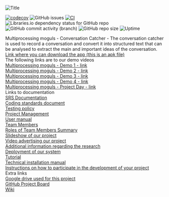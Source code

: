 ![Title](https://cdn.discordapp.com/attachments/821016385190100998/1024626210791243836/image.png)

[![codecov](https://codecov.io/gh/COS301-SE-2022/Conversation-Catcher/branch/develop/graph/badge.svg?token=9CX9JOGWQD)](https://codecov.io/gh/COS301-SE-2022/Conversation-Catcher)
![GitHub issues](https://img.shields.io/github/issues/COS301-SE-2022/Conversation-Catcher?color=%231111111)
[![CI](https://github.com/COS301-SE-2022/Conversation-Catcher/actions/workflows/main.yml/badge.svg)](https://github.com/COS301-SE-2022/Conversation-Catcher/actions/workflows/main.yml)
<img alt="Libraries.io dependency status for GitHub repo" src="https://img.shields.io/librariesio/github/COS301-SE-2022/Conversation-Catcher">
![GitHub commit activity (branch)](https://img.shields.io/github/commit-activity/w/COS301-SE-2022/Conversation-Catcher/develop)
![GitHub repo size](https://img.shields.io/github/repo-size/COS301-SE-2022/Conversation-Catcher)
![Uptime](https://img.shields.io/uptimerobot/ratio/7/m792765579-5bb52c9d01f5adcab3357315)

Multiprocessing moguls - Conversation Catcher - The conversation catcher is used to record a conversation and convert it into structured text that can be analysed to extract the main and important ideas of the conversation. <br>
[Link where you can download the app (this is an apk file)](https://drive.google.com/file/d/1O3ywGVviYIOwIh02NknckkOChWlt0beY/view?usp=sharing) <br>
The following links are to our demo videos<br>
[Multiprocessing moguls - Demo 1 - link](https://drive.google.com/file/d/1WpsXG5zylm56bT9f_6F1-bOO9ZpunfR2/view?usp=sharing) <br>
[Multiprocessing moguls - Demo 2 - link](https://drive.google.com/file/d/14bQFBt5VnbDpeEGc2W5Pa0BSND2wmY-c/view?usp=sharing) <br>
[Multiprocessing moguls - Demo 3 - link](https://drive.google.com/file/d/1cOZXT2Sw5fW1BTVizLg0-Slsb8PGW3jr/view?usp=sharing) <br>
[Multiprocessing moguls - Demo 4 - link](https://drive.google.com/file/d/1Ev9KSlhCMbwWrQ7VuA0sJQERt8j58pQq/view?usp=sharing) <br>
[Multiprocessing moguls - Project Day - link]() <br>
Links to documentation<br>
[SRS Documentation](https://docs.google.com/document/d/1cqF3RJu4W-wtqzAW2lQ43BdboS8xyZ0Ruu5oth4nWcU/edit#heading=h.js2t3xtgxcqd) <br>
[Coding standards document](https://docs.google.com/document/d/1ldcNnkpUx-dX3XYgYARz3ydb_r1uxhDfNxVyNXOUcBw/edit#heading=h.186zini1wvx4) <br>
[Testing policy](https://docs.google.com/document/d/1GDkJa9m_CCDya0Eao0iKNwIsTTHjD_oVqclKSSnYMNA/edit#heading=h.yuae9x1vg2gc) <br>
[Project Management](https://github.com/COS301-SE-2022/Conversation-Catcher/projects?type=classic) <br>
[User manual](https://docs.google.com/document/d/1S0jIYr55iHkuNmRatYYHicl2Fv5SuQmJIr7w2tlFhZ8/edit#heading=h.52o998qf6h7n) <br>
[Team Members](https://github.com/COS301-SE-2022/Conversation-Catcher/wiki/Team-Members) <br>
[Roles of Team Members Summary](https://docs.google.com/document/d/12PeVn3BTVhIt0WFEk7qgkSHZ0IyTUVM-FNmvgjjVc54/edit#heading=h.4tn96r73cok5) <br>
[Slideshow of our project](https://docs.google.com/presentation/d/1EtNjc2_pwxEH_X9XI9680QCnuy6ryEiJ/edit?usp=sharing&ouid=103864978666312634322&rtpof=true&sd=true)<br>
[Video advertising our project]()<br>
[Additional information regarding the research]()<br>
[Deployment of our system](https://drive.google.com/file/d/1H-3xudr1Ea5LHomKyGzIbvB893GCVHVx/view?usp=sharing)<br>
[Tutorial]()<br>
[Technical installation manual](https://docs.google.com/document/d/1EGm0Z91afRrLTXs03KXWhGs1kwQVMGslEpZlJxbs8AQ/edit#heading=h.tlj8gi87963i) <br>
[Instructions on how to participate in the development of your project]()<br>
Extra links<br>
[Google drive used for this project](https://drive.google.com/drive/folders/1grxlzpaH5o_8EKc6KlxfjJSWD2MJ9Yw3?usp=sharing)<br>
[GitHub Project Board](https://github.com/COS301-SE-2022/Conversation-Catcher/projects/1) <br>
[Wiki](https://github.com/COS301-SE-2022/Conversation-Catcher/wiki)<br>
